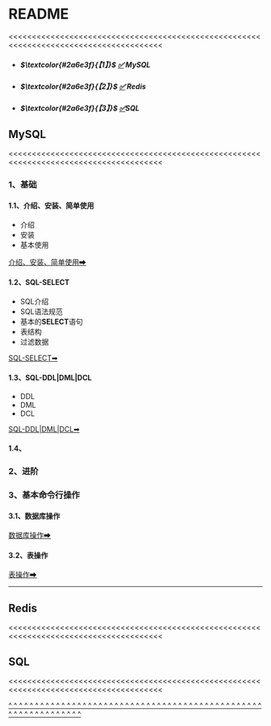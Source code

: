 # README

<a id="0"><<<<<<<<<<<<<<<<<<<<<<<<<<<<<<<<<<<<<<<<<<<<<<<<<<<<<<<<<<<<<<<<<<<<<<<<<<<<<<<<<<<<<<<</a>

- ##### $\textcolor{#2a6e3f}{【1】}$ [✅](#1) MySQL

- ##### $\textcolor{#2a6e3f}{【2】}$ [✅](#2) Redis

- ##### $\textcolor{#2a6e3f}{【3】}$ [✅](#3)SQL

## MySQL

<a id="1"><<<<<<<<<<<<<<<<<<<<<<<<<<<<<<<<<<<<<<<<<<<<<<<<<<<<<<<<<<<<<<<<<<<<<<<<<<<<<<<<<<<<<<<</a>

### 1、基础

#### 1.1、介绍、安装、简单使用

- 介绍
- 安装
- 基本使用

[介绍、安装、简单使用➡](./MySQL/basic/basic[1].md)

#### 1.2、SQL-SELECT

- SQL介绍
- SQL语法规范
- 基本的**SELECT**语句
- 表结构
- 过滤数据

[SQL-SELECT➡](./MySQL/basic/basic[2].md)

#### 1.3、SQL-DDL|DML|DCL

- DDL
- DML
- DCL

[SQL-DDL|DML|DCL➡](./MySQL/basic/basic[3].md)

#### 1.4、

### 2、进阶

### 3、基本命令行操作

#### 3.1、数据库操作

[数据库操作➡](./MySQL/order/database.md)

#### 3.2、表操作

[表操作➡](./MySQL/order/table.md)



---

## Redis

<a id="2"><<<<<<<<<<<<<<<<<<<<<<<<<<<<<<<<<<<<<<<<<<<<<<<<<<<<<<<<<<<<<<<<<<<<<<<<<<<<<<<<<<<<<<<</a>

## SQL

<a id="3"><<<<<<<<<<<<<<<<<<<<<<<<<<<<<<<<<<<<<<<<<<<<<<<<<<<<<<<<<<<<<<<<<<<<<<<<<<<<<<<<<<<<<<<</a>



[^ ^ ^ ^ ^ ^ ^ ^ ^ ^ ^ ^ ^ ^ ^ ^ ^ ^ ^ ^ ^ ^ ^ ^ ^ ^ ^ ^ ^ ^ ^ ^ ^ ^ ^ ^ ^ ^ ^ ^ ^ ^ ^ ^ ^ ^ ^ ^ ^ ^ ^ ^ ^ ^ ^ ^ ^ ^ ^ ^ ^ ^ ](#0)
